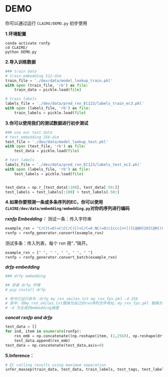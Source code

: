 ﻿# DEMO
你可以通过运行 `CLAIRE/DEMO.py` 初步使用

**1.环境配置**
```
conda activate rxnfp
cd CLAIRE/
python DEMO.py
```

**2.导入训练数据**
```python
### train data
# train_embedding 512-dim
train_file = './dev/data/model_lookup_train.pkl'
with open (train_file, 'rb') as file:
    train_data = pickle.load(file)

# train_labels
labels_file = './dev/data/pred_rxn_EC123/labels_train_ec3.pkl'
with open (labels_file, 'rb') as file:
    train_labels = pickle.load(file)
```

**3.你可以使用我们的测试数据进行初步测试**
```python
### use our test data
# test_embedding 256-dim
test_file = './dev/data/model_lookup_test.pkl'
with open (test_file, 'rb') as file:
    test_data = pickle.load(file)

# test_labels
labels_file = './dev/data/pred_rxn_EC123/labels_test_ec3.pkl'
with open (labels_file, 'rb') as file:
    test_labels = pickle.load(file)


test_data = np.r_[test_data[:100], test_data[-50:]]
test_labels = test_labels[:100] + test_labels[-50:]
```

**4.如果你要预测一条或多条序列的EC，你可以使用`CLAIRE/dev/data/embedding/embedding.py`对你的序列进行编码**

***rxnfp Embedding：***
测试一条：传入字符串
```python
example_rxn = "C/C(C=O)=C\CC/C(C)=C/C=O.NC(=O)c1ccc[n+]([C@@H]2O[C@H](COP(=O)([O-])OP(=O)([O-])OC[C@H]3O[C@@H](n4cnc5c(N)ncnc54)[C@H](O)[C@@H]3O)[C@@H](O)[C@H]2O)c1.[H+].O>>COC(=O)CCCCCCCC=O"
rxnfp = rxnfp_generator.convert(example_rxn)
```
测试多条：传入列表，每个 rxn 用“`，`”隔开。
```python
example_rxn = [" ", " ", " ", " ", " "]
rxnfp = rxnfp_generator.convert_batch(example_rxn)
```

***drfp embedding***

```python
### drfp embedding

## 安装 drfp 环境
# pip install drfp

# 命令行运行命令：drfp my_rxn_smiles.txt my_rxn_fps.pkl -d 256
# 其中，将my_rxn_smiles.txt替换为自己的rxn序列文件地址，my_rxn_fps.pkl 替换为保存的embedding的地址。
# -d 为生成的embedding维度
```


***concat rxnfp and drfp***

```python
test_data = []
for ind, item in enumerate(rxnfp):
    rxn_emb = np.concatenate((np.reshape(item, (1,256)), np.reshape(drfp[ind], (1,256))), axis=1)
    test_data.append(rxn_emb)
test_data = np.concatenate(test_data,axis=0)
```

**5.Inference：**
```python
# EC calling results using maximum separation
infer_maxsep(train_data, test_data, train_labels, test_tags, test_labels, pretrained_model,out_filename='./dev/results/demo', gmm = './dev/GMM/gmm_ensumble.pkl')
```
